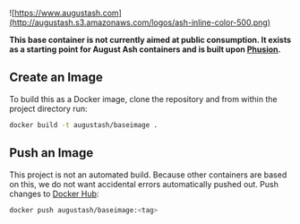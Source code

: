 ![https://www.augustash.com](http://augustash.s3.amazonaws.com/logos/ash-inline-color-500.png)

**This base container is not currently aimed at public consumption. It exists as a starting point for August Ash containers and is built upon [Phusion](http://phusion.github.io/baseimage-docker/).**

## Create an Image

To build this as a Docker image, clone the repository and from within the project directory run:

```bash
docker build -t augustash/baseimage .
```

## Push an Image

This project is not an automated build. Because other containers are based on this, we do not want accidental errors automatically pushed out. Push changes to [Docker Hub](https://docs.docker.com/docker-hub/repos/):

```bash
docker push augustash/baseimage:<tag>
```

